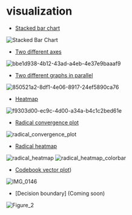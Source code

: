 # visualization

- [Stacked bar chart](https://github.com/meticulousdev/PublicSandbox/blob/main/visualization/test_stacked_bar_chart.ipynb)

![Stacked Bar Chart](https://github.com/meticulousdev/PublicSandbox/assets/83524779/a1c00353-b35c-47b3-837a-62124284d157)

- [Two different axes](https://github.com/meticulousdev/TestCode/blob/main/visualization/test_two_different_axes.ipynb)

![bbe1d938-4b12-43ad-a4eb-4e37e9baaaf9](https://user-images.githubusercontent.com/83524779/224244101-faaa17a6-8960-4bef-8b37-ac4c75afd6d4.png)

- [Two different graphs in parallel](https://github.com/meticulousdev/TestCode/blob/main/visualization/test_two_graphs_in_parallel.ipynb)

![850521a2-8df1-4e06-8917-24ef5890ca76](https://user-images.githubusercontent.com/83524779/224244377-be82de3a-02ee-4460-9f8f-9e0cd8ca166d.png)

- [Heatmap](https://github.com/meticulousdev/TestCode/blob/main/visualization/test_corr_heatmap.ipynb)

![f9303d00-ec9c-4d00-a34a-b4c1c2bed61e](https://user-images.githubusercontent.com/83524779/224243781-1cbc747d-654f-4fc0-af2b-19ca696ea4a0.png)

- [Radical convergence plot](https://github.com/meticulousdev/TestCode/blob/main/visualization/test_radical_convergence_plot/radical_convergence_plot.py)

![radical_convergence_plot](https://user-images.githubusercontent.com/83524779/225640963-58c7b035-dd12-4d4c-9eeb-bd8b47aca642.png)

- [Radical heatmap](https://github.com/meticulousdev/TestCode/blob/main/visualization/test_radical_heatmap/test_radical_heatmap.py)

![radical_heatmap](https://user-images.githubusercontent.com/83524779/225642460-8a3d48b5-34e2-49a8-bfda-d4cb9b651b53.png)
![radical_heatmap_colorbar](https://user-images.githubusercontent.com/83524779/225642515-58b3a323-ff21-4c84-879c-8516910bd6d1.png)

- [Codebook vector plot](https://github.com/meticulousdev/PublicSandbox/blob/main/visualization/test_codes_plot.ipynb))

![IMG_0146](https://github.com/meticulousdev/PublicSandbox/assets/83524779/8cfb2b0f-7a73-4d0b-a5ab-8379d6eb2b7f)

- [Decision boundary] (Coming soon)

![Figure_2](https://user-images.githubusercontent.com/83524779/225648216-5197e66f-fcb3-4e2e-9aba-111e7c230c78.png)
